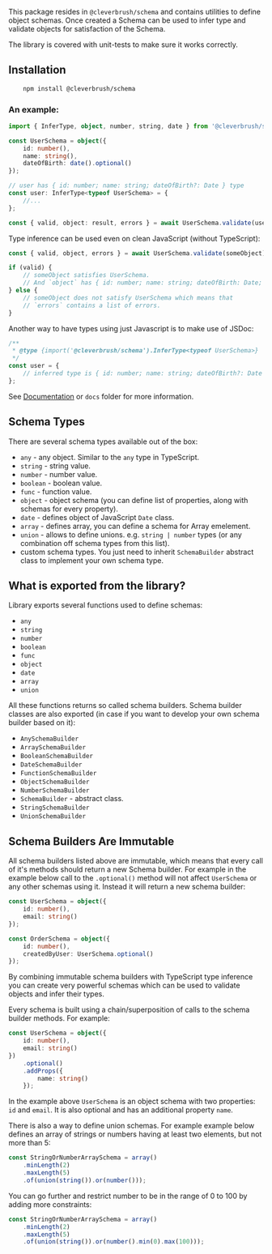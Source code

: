 This package resides in `@cleverbrush/schema` and contains utilities to define object schemas. Once created a Schema can be used to infer type and validate objects for satisfaction of the Schema.

The library is covered with unit-tests to make sure it works correctly.

## Installation

```bash
    npm install @cleverbrush/schema
```

### An example:

```typescript
import { InferType, object, number, string, date } from '@cleverbrush/schema';

const UserSchema = object({
    id: number(),
    name: string(),
    dateOfBirth: date().optional()
});

// user has { id: number; name: string; dateOfBirth?: Date } type
const user: InferType<typeof UserSchema> = {
    //...
};

const { valid, object: result, errors } = await UserSchema.validate(user);
```

Type inference can be used even on clean JavaScript (without TypeScript):

```javascript
const { valid, object, errors } = await UserSchema.validate(someObject);

if (valid) {
    // someObject satisfies UserSchema.
    // And `object` has { id: number; name: string; dateOfBirth: Date; } type.
} else {
    // someObject does not satisfy UserSchema which means that
    // `errors` contains a list of errors.
}
```

Another way to have types using just Javascript is to make use of JSDoc:

```javascript
/**
 * @type {import('@cleverbrush/schema').InferType<typeof UserSchema>}
 */
const user = {
    // inferred type is { id: number; name: string; dateOfBirth?: Date }
};
```

See [Documentation](https://docs.cleverbrush.com/modules/_cleverbrush_schema.html) or `docs` folder for more information.

## Schema Types

There are several schema types available out of the box:

-   `any` - any object. Similar to the `any` type in TypeScript.
-   `string` - string value.
-   `number` - number value.
-   `boolean` - boolean value.
-   `func` - function value.
-   `object` - object schema (you can define list of properties, along with schemas for every property).
-   `date` - defines object of JavaScript `Date` class.
-   `array` - defines array, you can define a schema for Array emelement.
-   `union` - allows to define unions. e.g. `string | number` types (or any combination off schema types from this list).
-   custom schema types. You just need to inherit `SchemaBuilder` abstract class to implement your own schema type.

## What is exported from the library?

Library exports several functions used to define schemas:

-   `any`
-   `string`
-   `number`
-   `boolean`
-   `func`
-   `object`
-   `date`
-   `array`
-   `union`

All these functions returns so called schema builders.
Schema builder classes are also exported (in case if you want to develop your own schema builder based on it):

-   `AnySchemaBuilder`
-   `ArraySchemaBuilder`
-   `BooleanSchemaBuilder`
-   `DateSchemaBuilder`
-   `FunctionSchemaBuilder`
-   `ObjectSchemaBuilder`
-   `NumberSchemaBuilder`
-   `SchemaBuilder` - abstract class.
-   `StringSchemaBuilder`
-   `UnionSchemaBuilder`

## Schema Builders Are Immutable

All schema builders listed above are immutable, which means that every call of it's methods should return a new Schema builder.
For example in the example below call to the `.optional()` method will not affect `UserSchema` or any other schemas using it. Instead it will return a new schema builder:

```ts
const UserSchema = object({
    id: number(),
    email: string()
});

const OrderSchema = object({
    id: number(),
    createdByUser: UserSchema.optional()
});
```

By combining immutable schema builders with TypeScript type inference you can create very powerful schemas
which can be used to validate objects and infer their types.

Every schema is built using a chain/superposition of calls to the schema builder methods. For example:

```ts
const UserSchema = object({
    id: number(),
    email: string()
})
    .optional()
    .addProps({
        name: string()
    });
```

In the example above `UserSchema` is an object schema with two properties: `id` and `email`. It is also optional and has an additional property `name`.

There is also a way to define union schemas. For example example below defines an array of strings or numbers
having at least two elements, but not more than 5:

```ts
const StringOrNumberArraySchema = array()
    .minLength(2)
    .maxLength(5)
    .of(union(string()).or(number()));
```

You can go further and restrict number to be in the range of 0 to 100 by adding more constraints:

```ts
const StringOrNumberArraySchema = array()
    .minLength(2)
    .maxLength(5)
    .of(union(string()).or(number().min(0).max(100)));
```

